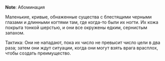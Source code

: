 **Note**: Абоминация

Маленькие, кривые, обнаженные существа с блестящими черными глазами и длинными когтями там, где когда-то были их ногти. Их кожа покрыта тонкой шерстью, и они все окружены едким, сернистым запахом.

Тактика: Они не нападают, пока их число не превысит число цели в два раза; затем они ждут ситуации, когда они могут взять врага врасплох, чтобы создать преимущество.